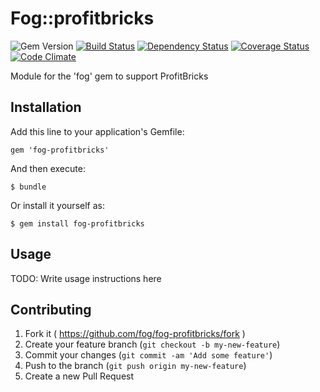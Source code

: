 # Fog::profitbricks

![Gem Version](https://badge.fury.io/rb/fog-profitbricks.svg) [![Build Status](https://travis-ci.org/fog/fog-profitbricks.svg?branch=master)](https://travis-ci.org/fog/fog-profitbricks) [![Dependency Status](https://gemnasium.com/fog/fog-profitbricks.svg)](https://gemnasium.com/fog/fog-profitbricks) [![Coverage Status](https://img.shields.io/coveralls/fog/fog-profitbricks.svg)](https://coveralls.io/r/fog/fog-profitbricks?branch=master) [![Code Climate](https://codeclimate.com/github/fog/fog-profitbricks.png)](https://codeclimate.com/github/fog/fog-profitbricks)

Module for the 'fog' gem to support ProfitBricks

## Installation

Add this line to your application's Gemfile:

    gem 'fog-profitbricks'

And then execute:

    $ bundle

Or install it yourself as:

    $ gem install fog-profitbricks

## Usage

TODO: Write usage instructions here

## Contributing

1. Fork it ( https://github.com/fog/fog-profitbricks/fork )
2. Create your feature branch (`git checkout -b my-new-feature`)
3. Commit your changes (`git commit -am 'Add some feature'`)
4. Push to the branch (`git push origin my-new-feature`)
5. Create a new Pull Request
